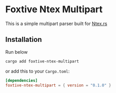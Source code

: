 # Foxtive Ntex Multipart
This is a simple multipart parser built for [Ntex.rs](https://github.com/ntex-rs/ntex)

## Installation
Run below
```bash
cargo add foxtive-ntex-multipart
```

or add this to your `Cargo.toml`:

```toml
[dependencies]
foxtive-ntex-multipart = { version = "0.1.0" }
```
